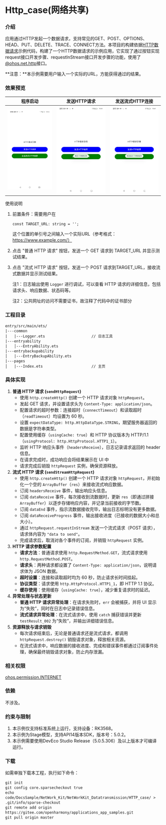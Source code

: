 # Http_case(网络共享)

### 介绍

应用通过HTTP发起一个数据请求，支持常见的GET、POST、OPTIONS、HEAD、PUT、DELETE、TRACE、CONNECT方法。本项目的构建依据[HTTP数据请求](https://gitee.com/openharmony/docs/blob/OpenHarmony-5.0.1-Release/zh-cn/application-dev/network/http-request.md)示例代码，构建了一个HTTP数据请求的示例应用，它实现了通过按钮实现request接口开发步骤、requestInStream接口开发步骤的功能，使用了[@ohos.net.http](https://docs.openharmony.cn/pages/v5.0/zh-cn/application-dev/reference/apis-network-kit/js-apis-net-connection.md)接口。

**注意：**本示例需要用户输入一个实际的URL，方能获得通过的结果。

### 效果预览

| 程序启动                                  | 发送HTTP请求                                | 发送流式HTTP连接                                      |
| ----------------------------------------- | ------------------------------------------- | ----------------------------------------------------- |
| <img src="screenshots/Program_Startup.jpg" width="300" /> | <img src="screenshots/Send_HTTP_Request.jpg" width="300" /> | <img src="screenshots/Send_Streaming_HTTP_Request.jpg" width="300" /> |


使用说明

1. 前置条件：需要用户在

   ```
   const TARGET_URL: string = '';
   ```

   这个位置的单引号之间输入一个实际URL（参考格式：https://www.example.com/）

2. 点击 "普通 HTTP 请求" 按钮，发送一个 GET 请求到 TARGET_URL 并显示测试结果。

3. 点击 "流式 HTTP 请求" 按钮，发送一个 POST 请求到TARGET_URL，接收流式数据并显示测试结果。

   注1：日志输出使用 `Logger` 进行调试，可以查看 HTTP 请求的详细信息，包括请求头、响应数据、状态码等。

   注2：公共网址的访问不需要证书，故注释了代码中的证书部分

### 工程目录

```
entry/src/main/ets/
|---common
|   |---Logger.ets                     // 日志工具
|---entryability
|   │---EntryAbility.ets
|---entrybackupability
│   |---EntryBackupAbility.ets      
|---pages
│   |---Index.ets                      // 主页
```

### 具体实现

1. **普通 HTTP 请求 (`sendHttpRequest`)**
   - 使用 `http.createHttp()` 创建一个 HTTP 请求对象 `httpRequest`。
   - 发起 GET 请求，并设置请求头为 `Content-Type: application/json`。
   - 配置请求的超时参数：连接超时（`connectTimeout`）和读取超时（`readTimeout`）均设置为 60 秒。
   - 设置 `expectDataType: http.HttpDataType.STRING`，期望服务器返回的数据是字符串类型。
   - 配置使用缓存（`usingCache: true`）和 HTTP 协议版本为 HTTP/1.1（`usingProtocol: http.HttpProtocol.HTTP1_1`）。
   - 监听 HTTP 响应头事件（`headersReceive`），日志记录请求返回的 header 信息。
   - 在请求完成时，成功响应会将结果展示在 UI 中
   - 请求完成后销毁 `httpRequest` 实例，确保资源释放。
2. **流式 HTTP 请求 (`sendStreamHttpRequest`)**
   - 使用 `http.createHttp()` 创建一个 HTTP 请求对象 `httpRequest`，并初始化一个空的 `ArrayBuffer`（`res`）来接收流式响应数据。
   - 订阅 `headersReceive` 事件，输出响应头信息。
   - 订阅 `dataReceive` 事件，每次接收到流数据时，更新 `res`（即通过拼接 `ArrayBuffer`）以逐步存储响应内容，并记录当前接收的字节数。
   - 订阅 `dataEnd` 事件，指示流数据接收完毕，输出日志标明没有更多数据。
   - 订阅 `dataReceiveProgress` 事件，输出接收进度（已接收的数据大小和总大小）。
   - 通过 `httpRequest.requestInStream` 发送一个流式请求（POST 请求），请求体内容为 `"data to send"`。
   - 完成请求后，取消对各个事件的订阅，并销毁 `httpRequest` 实例。
3. **HTTP 请求参数配置**
   - **请求方法**：普通请求使用 `http.RequestMethod.GET`，流式请求使用 `http.RequestMethod.POST`。
   - **请求头**：两种请求都设置了 `Content-Type: application/json`，说明请求体为 JSON 数据。
   - **超时设置**：连接和读取超时均为 60 秒，防止请求长时间挂起。
   - **协议类型**：请求使用 `http.HttpProtocol.HTTP1_1`，即 HTTP 1.1 协议。
   - **缓存使用**：使用缓存（`usingCache: true`），减少重复请求时的延迟。
4. **异常处理与状态更新**
   - **普通 HTTP 请求异常处理**：在请求失败时，`err` 会被捕获，并将 UI 显示为“失败”，同时在日志中记录错误信息。
   - **流式请求异常处理**：在流式请求中，使用 `catch` 捕获错误并更新 `testResult_002` 为“失败”，并输出详细错误信息。
5. **资源释放与请求销毁**
   - 每次请求结束后，无论是普通请求还是流式请求，都调用 `httpRequest.destroy()` 销毁请求对象，释放相关资源。
   - 在流式请求中，响应数据的接收进度、完成和错误事件都通过订阅事件处理，确保最终销毁请求对象，防止内存泄漏。

### 相关权限

[ohos.permission.INTERNET](https://gitee.com/openharmony/docs/blob/OpenHarmony-5.0.1-Release/zh-cn/application-dev/security/AccessToken/permissions-for-all.md#ohospermissioninternet)

### 依赖

不涉及。

### 约束与限制

1. 本示例仅支持标准系统上运行，支持设备：RK3568。
2. 本示例为Stage模型，支持API14版本SDK，版本号：5.0.2。
3. 本示例需要使用DevEco Studio Release（5.0.5.306）及以上版本才可编译运行。

### 下载

如需单独下载本工程，执行如下命令：

```
git init
git config core.sparsecheckout true
echo code/DocsSample/NetWork_Kit/NetWorkKit_Datatransmission/HTTP_case/ > .git/info/sparse-checkout
git remote add origin https://gitee.com/openharmony/applications_app_samples.git
git pull origin master
```